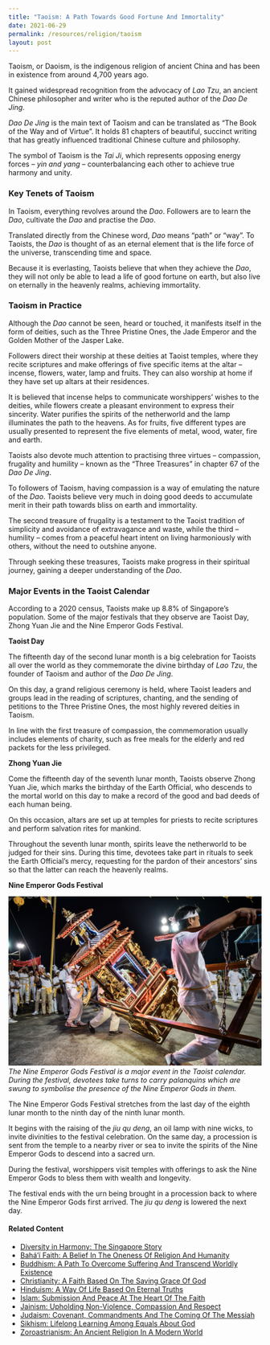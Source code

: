 ```yaml
---
title: "Taoism: A Path Towards Good Fortune And Immortality"
date: 2021-06-29
permalink: /resources/religion/taoism
layout: post
---
```

Taoism, or Daoism, is the indigenous religion of ancient China and has been in existence from around 4,700 years ago. 
 
It gained widespread recognition from the advocacy of *Lao Tzu*, an ancient Chinese philosopher and writer who is the reputed author of the *Dao De Jing*.
 
*Dao De Jing* is the main text of Taoism and can be translated as “The Book of the Way and of Virtue”. It holds 81 chapters of beautiful, succinct writing that has greatly influenced traditional Chinese culture and philosophy. 
 
The symbol of Taoism is the *Tai Ji*, which represents opposing energy forces – *yin and yang* – counterbalancing each other to achieve true harmony and unity.
 
### Key Tenets of Taoism
 
In Taoism, everything revolves around the *Dao*. Followers are to learn the *Dao*, cultivate the *Dao* and practise the *Dao*. 
 
Translated directly from the Chinese word, *Dao* means “path” or “way”. To Taoists, the *Dao* is thought of as an eternal element that is the life force of the universe, transcending time and space.
 
Because it is everlasting, Taoists believe that when they achieve the *Dao*, they will not only be able to lead a life of good fortune on earth, but also live on eternally in the heavenly realms, achieving immortality.  
 
### Taoism in Practice
 
Although the *Dao* cannot be seen, heard or touched, it manifests itself in the form of deities, such as the Three Pristine Ones, the Jade Emperor and the Golden Mother of the Jasper Lake.
 
Followers direct their worship at these deities at Taoist temples, where they recite scriptures and make offerings of five specific items at the altar – incense, flowers, water, lamp and fruits. They can also worship at home if they have set up altars at their residences.
 
It is believed that incense helps to communicate worshippers’ wishes to the deities, while flowers create a pleasant environment to express their sincerity. Water purifies the spirits of the netherworld and the lamp illuminates the path to the heavens. As for fruits, five different types are usually presented to represent the five elements of metal, wood, water, fire and earth.
 
Taoists also devote much attention to practising three virtues – compassion, frugality and humility – known as the “Three Treasures” in chapter 67 of the *Dao De Jing*.
 
To followers of Taoism, having compassion is a way of emulating the nature of the *Dao*. Taoists believe very much in doing good deeds to accumulate merit in their path towards bliss on earth and immortality. 
 
The second treasure of frugality is a testament to the Taoist tradition of simplicity and avoidance of extravagance and waste, while the third – humility – comes from a peaceful heart intent on living harmoniously with others, without the need to outshine anyone. 
 
Through seeking these treasures, Taoists make progress in their spiritual journey, gaining a deeper understanding of the *Dao*.  
 
### Major Events in the Taoist Calendar 
 
According to a 2020 census, Taoists make up 8.8% of Singapore’s population. Some of the major festivals that they observe are Taoist Day, Zhong Yuan Jie and the Nine Emperor Gods Festival.
 
**Taoist Day**
 
The fifteenth day of the second lunar month is a big celebration for Taoists all over the world as they commemorate the divine birthday of *Lao Tzu*, the founder of Taoism and author of the *Dao De Jing*. 
 
On this day, a grand religious ceremony is held, where Taoist leaders and groups lead in the reading of scriptures, chanting, and the sending of petitions to the Three Pristine Ones, the most highly revered deities in Taoism. 
 
In line with the first treasure of compassion, the commemoration usually includes elements of charity, such as free meals for the elderly and red packets for the less privileged.
 
**Zhong Yuan Jie**
 
Come the fifteenth day of the seventh lunar month, Taoists observe Zhong Yuan Jie, which marks the birthday of the Earth Official, who descends to the mortal world on this day to make a record of the good and bad deeds of each human being. 
 
On this occasion, altars are set up at temples for priests to recite scriptures and perform salvation rites for mankind. 
 
Throughout the seventh lunar month, spirits leave the netherworld to be judged for their sins. During this time, devotees take part in rituals to seek the Earth Official’s mercy, requesting for the pardon of their ancestors’ sins so that the latter can reach the heavenly realms.
 
**Nine Emperor Gods Festival**
 
![Nine Emperor Gods Festival in Singapore](/images/religion/nine-emperor-gods-festival-in-singapore.png)
*The Nine Emperor Gods Festival is a major event in the Taoist calendar. During the festival, devotees take turns to carry palanquins which are swung to symbolise the presence of the Nine Emperor Gods in them.*

The Nine Emperor Gods Festival stretches from the last day of the eighth lunar month to the ninth day of the ninth lunar month. 
 
It begins with the raising of the *jiu qu deng*, an oil lamp with nine wicks, to invite divinities to the festival celebration. On the same day, a procession is sent from the temple to a nearby river or sea to invite the spirits of the Nine Emperor Gods to descend into a sacred urn.
 
During the festival, worshippers visit temples with offerings to ask the Nine Emperor Gods to bless them with wealth and longevity.
 
The festival ends with the urn being brought in a procession back to where the Nine Emperor Gods first arrived. The *jiu qu deng* is lowered the next day.

#### Related Content
* [Diversity in Harmony: The Singapore Story](https://www.ircc.sg/resources/religion/diversity-in-harmony)
* [Bahá’í Faith: A Belief In The Oneness Of Religion And Humanity](https://www.ircc.sg/resources/religion/bahai-faith)
* [Buddhism: A Path To Overcome Suffering And Transcend Worldly Existence](https://www.ircc.sg/resources/religion/buddhism)
* [Christianity: A Faith Based On The Saving Grace Of God](https://www.ircc.sg/resources/religion/christianity)
* [Hinduism: A Way Of Life Based On Eternal Truths](https://www.ircc.sg/resources/religion/hinduism)
* [Islam: Submission And Peace At The Heart Of The Faith](https://www.ircc.sg/resources/religion/islam)
* [Jainism: Upholding Non-Violence, Compassion And Respect](https://www.ircc.sg/resources/religion/jainism)
* [Judaism: Covenant, Commandments And The Coming Of The Messiah](https://www.ircc.sg/resources/religion/judaism)
* [Sikhism: Lifelong Learning Among Equals About God](https://www.ircc.sg/resources/religion/sikhism)
* [Zoroastrianism: An Ancient Religion In A Modern World](https://www.ircc.sg/resources/religion/zoroastrianism)